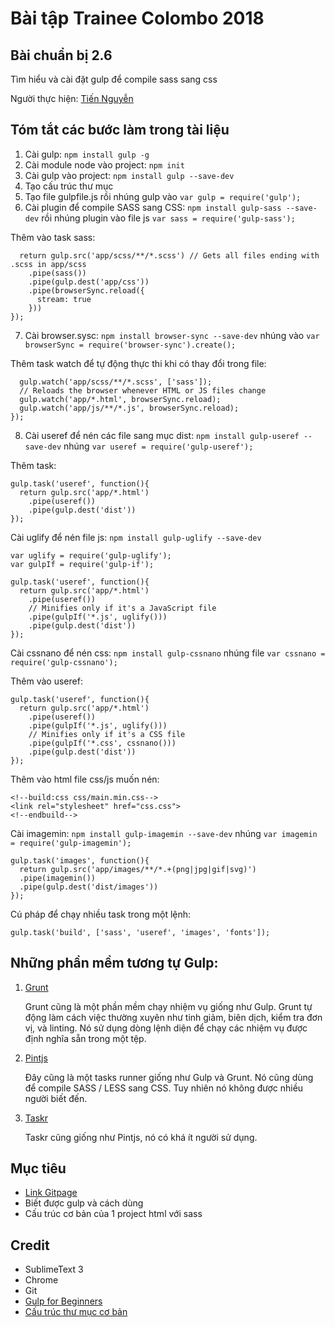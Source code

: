 # Bài tập Trainee Colombo 2018

## Bài chuẩn bị 2.6

Tìm hiểu và cài đặt gulp để compile sass sang css

Người thực hiện: [ Tiến Nguyễn ](https://github.com/tiennguyen98)

## Tóm tắt các bước làm trong tài liệu
1. Cài gulp: `npm install gulp -g`
2. Cài module node vào project: `npm init`
3. Cài gulp vào project: `npm install gulp --save-dev`
4. Tạo cấu trúc thư mục
5. Tạo file gulpfile.js rồi nhúng gulp vào `var gulp = require('gulp');`
6. Cài plugin để compile SASS sang CSS: `npm install gulp-sass --save-dev` rồi nhúng plugin vào file js `var sass = require('gulp-sass');`

Thêm vào task sass: 
``` gulp.task('sass', function() {
  return gulp.src('app/scss/**/*.scss') // Gets all files ending with .scss in app/scss
    .pipe(sass())
    .pipe(gulp.dest('app/css'))
    .pipe(browserSync.reload({
      stream: true
    }))
});
```

7. Cài browser.sysc: `npm install browser-sync --save-dev`  nhúng vào `var browserSync = require('browser-sync').create();`

Thêm task watch để tự động thực thi khi có thay đổi trong file:
``` gulp.task('watch', ['browserSync', 'sass'], function (){
  gulp.watch('app/scss/**/*.scss', ['sass']); 
  // Reloads the browser whenever HTML or JS files change
  gulp.watch('app/*.html', browserSync.reload); 
  gulp.watch('app/js/**/*.js', browserSync.reload); 
});
```



8. Cài useref để nén các file sang mục dist: `npm install gulp-useref --save-dev` nhúng `var useref = require('gulp-useref');`

Thêm task:

```
gulp.task('useref', function(){
  return gulp.src('app/*.html')
    .pipe(useref())
    .pipe(gulp.dest('dist'))
});
```


Cài uglify để nén file js: `npm install gulp-uglify --save-dev `

```
var uglify = require('gulp-uglify');
var gulpIf = require('gulp-if');

gulp.task('useref', function(){
  return gulp.src('app/*.html')
    .pipe(useref())
    // Minifies only if it's a JavaScript file
    .pipe(gulpIf('*.js', uglify()))
    .pipe(gulp.dest('dist'))
});
```

Cài cssnano để nén css: `npm install gulp-cssnano` nhúng file `var cssnano = require('gulp-cssnano');`

Thêm vào useref:

```
gulp.task('useref', function(){
  return gulp.src('app/*.html')
    .pipe(useref())
    .pipe(gulpIf('*.js', uglify()))
    // Minifies only if it's a CSS file
    .pipe(gulpIf('*.css', cssnano()))
    .pipe(gulp.dest('dist'))
});
```

Thêm vào html file css/js muốn nén:
```
<!--build:css css/main.min.css-->
<link rel="stylesheet" href="css.css">
<!--endbuild-->
```


Cài imagemin: `npm install gulp-imagemin --save-dev` nhúng `var imagemin = require('gulp-imagemin');`

```
gulp.task('images', function(){
  return gulp.src('app/images/**/*.+(png|jpg|gif|svg)')
  .pipe(imagemin())
  .pipe(gulp.dest('dist/images'))
});
```

Cú pháp để chạy nhiều task trong một lệnh: 

`gulp.task('build', ['sass', 'useref', 'images', 'fonts']);`


## Những phần mềm tương tự Gulp:

1. [Grunt](https://gruntjs.com/)

	Grunt cũng là một phần mềm chạy nhiệm vụ giống như Gulp. Grunt tự động làm cách việc thường xuyên như tinh giảm, biên dịch, kiểm tra đơn vị, và linting. Nó sử dụng dòng lệnh diện để chạy các nhiệm vụ được định nghĩa sẵn trong một tệp.

2. [Pintjs](http://www.pintjs.com/)

	Đây cũng là một tasks runner giống như Gulp và Grunt. Nó cũng dùng để compile SASS / LESS sang CSS. Tuy nhiên nó không được nhiều người biết đến.

3. [Taskr](https://github.com/lukeed/taskr)
	
	Taskr cũng giống như Pintjs, nó có khá ít người sử dụng.

## Mục tiêu
* [Link Gitpage](https://tiennguyen98.github.io/gulp-practice/dist/)
* Biết được gulp và cách dùng
* Cấu trúc cơ bản của 1 project html với sass

## Credit
* SublimeText 3
* Chrome
* Git
* [Gulp for Beginners](https://css-tricks.com/gulp-for-beginners)
* [Cấu trúc thư mục cơ bản](http://vth8.com/cau-truc-thu-muc-co-ban-cua-project)